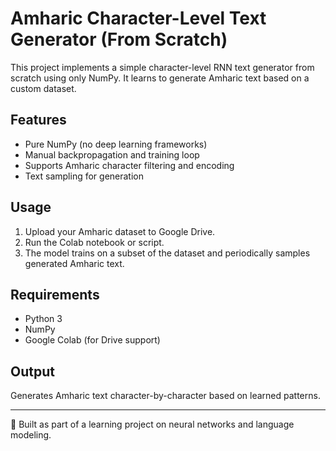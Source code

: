 # Amharic Character-Level Text Generator (From Scratch)

This project implements a simple character-level RNN text generator from scratch using only NumPy. It learns to generate Amharic text based on a custom dataset.

## Features
- Pure NumPy (no deep learning frameworks)
- Manual backpropagation and training loop
- Supports Amharic character filtering and encoding
- Text sampling for generation

## Usage
1. Upload your Amharic dataset to Google Drive.
2. Run the Colab notebook or script.
3. The model trains on a subset of the dataset and periodically samples generated Amharic text.

## Requirements
- Python 3
- NumPy
- Google Colab (for Drive support)

## Output
Generates Amharic text character-by-character based on learned patterns.

---

🚀 Built as part of a learning project on neural networks and language modeling.
